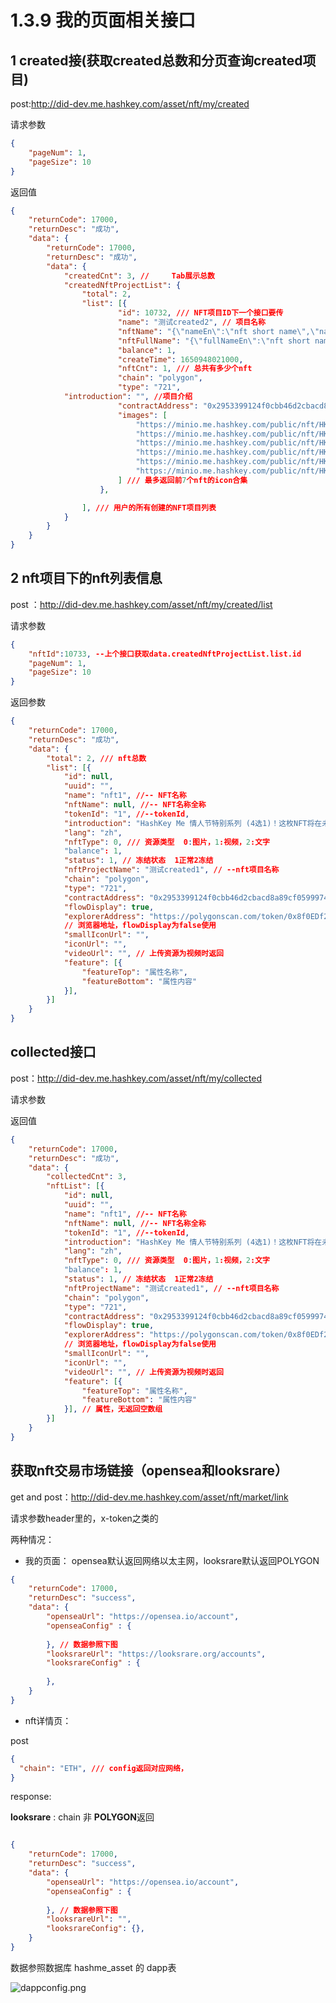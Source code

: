 #  1.3.9 我的页面相关接口



## 1 created接(获取created总数和分页查询created项目)

post:http://did-dev.me.hashkey.com/asset/nft/my/created

请求参数

```json
{
	"pageNum": 1,
	"pageSize": 10
}
```

返回值

```json
{
	"returnCode": 17000,
	"returnDesc": "成功",
	"data": {
		"returnCode": 17000,
		"returnDesc": "成功",
		"data": {
			"createdCnt": 3, // 	Tab展示总数
			"createdNftProjectList": {
				"total": 2,
				"list": [{
						"id": 10732, /// NFT项目ID下一个接口要传 
						"name": "测试created2", // 项目名称
						"nftName": "{\"nameEn\":\"nft short name\",\"nameZh\":\"项目2\"}",
						"nftFullName": "{\"fullNameEn\":\"nft short name\",\"fullNameZh\":\"项目2\"}",
						"balance": 1,
						"createTime": 1650948021000,
						"nftCnt": 1, /// 总共有多少个nft
						"chain": "polygon",
						"type": "721",
            "introduction": "", //项目介绍
						"contractAddress": "0x2953399124f0cbb46d2cbacd8a89cf0599974963",
						"images": [
							"https://minio.me.hashkey.com/public/nft/HKFTW21.jpg",
							"https://minio.me.hashkey.com/public/nft/HKFTW21.jpg",
							"https://minio.me.hashkey.com/public/nft/HKFTW21.jpg",
							"https://minio.me.hashkey.com/public/nft/HKFTW21.jpg",
							"https://minio.me.hashkey.com/public/nft/HKFTW21.jpg",
							"https://minio.me.hashkey.com/public/nft/HKFTW21.jpg"
						] /// 最多返回前7个nft的icon合集
					},

				], /// 用户的所有创建的NFT项目列表
			}
		}
	}
}
```

## 2 nft项目下的nft列表信息

post ：http://did-dev.me.hashkey.com/asset/nft/my/created/list

请求参数

```json
{
    "nftId":10733, --上个接口获取data.createdNftProjectList.list.id
	"pageNum": 1,
	"pageSize": 10
}
```

返回参数

```json
{
	"returnCode": 17000,
	"returnDesc": "成功",
	"data": {
		"total": 2, /// nft总数
		"list": [{
			"id": null,
			"uuid": "",
			"name": "nft1", //-- NFT名称
			"nftName": null, //-- NFT名称全称
			"tokenId": "1", //--tokenId,
			"introduction": "HashKey Me 情人节特别系列 (4选1)！这枚NFT将在未来解锁HashKeyMe专属惊喜", // --介绍
			"lang": "zh",
			"nftType": 0, /// 资源类型  0:图片，1:视频，2:文字
			"balance": 1,
			"status": 1, // 冻结状态  1正常2冻结
			"nftProjectName": "测试created1", // --nft项目名称
			"chain": "polygon",
			"type": "721",
			"contractAddress": "0x2953399124f0cbb46d2cbacd8a89cf0599974963",
			"flowDisplay": true,
			"explorerAddress": "https://polygonscan.com/token/0x8f0EDf2B5ef0F45097860325Cd460EC06a9530B5/?tokenId=4",
			// 浏览器地址，flowDisplay为false使用
			"smallIconUrl": "",
			"iconUrl": "",
			"videoUrl": "", // 上传资源为视频时返回
			"feature": [{
				"featureTop": "属性名称",
				"featureBottom": "属性内容"
			}],
		}]
	}
}
```



##  collected接口

post：http://did-dev.me.hashkey.com/asset/nft/my/collected

请求参数

返回值

```json
{
	"returnCode": 17000,
	"returnDesc": "成功",
	"data": {
		"collectedCnt": 3,
		"nftList": [{
			"id": null,
			"uuid": "",
			"name": "nft1", //-- NFT名称
			"nftName": null, //-- NFT名称全称
			"tokenId": "1", //--tokenId,
			"introduction": "HashKey Me 情人节特别系列 (4选1)！这枚NFT将在未来解锁HashKeyMe专属惊喜", // --介绍
			"lang": "zh",
			"nftType": 0, /// 资源类型  0:图片，1:视频，2:文字
			"balance": 1,
			"status": 1, // 冻结状态  1正常2冻结
			"nftProjectName": "测试created1", // --nft项目名称
			"chain": "polygon",
			"type": "721",
			"contractAddress": "0x2953399124f0cbb46d2cbacd8a89cf0599974963",
			"flowDisplay": true,
			"explorerAddress": "https://polygonscan.com/token/0x8f0EDf2B5ef0F45097860325Cd460EC06a9530B5/?tokenId=4",
			// 浏览器地址，flowDisplay为false使用
			"smallIconUrl": "",
			"iconUrl": "",
			"videoUrl": "", // 上传资源为视频时返回
			"feature": [{
				"featureTop": "属性名称",
				"featureBottom": "属性内容"
			}], // 属性，无返回空数组
		}]
	}
}
```



## 获取nft交易市场链接（opensea和looksrare）

get and post：http://did-dev.me.hashkey.com/asset/nft/market/link

请求参数header里的，x-token之类的

两种情况：

- 我的页面： opensea默认返回网络以太主网，looksrare默认返回POLYGON 

```json
{
    "returnCode": 17000,
    "returnDesc": "success",
    "data": {
        "openseaUrl": "https://opensea.io/account",
        "openseaConfig" : {
          
        }, // 数据参照下图
        "looksrareUrl": "https://looksrare.org/accounts", 
        "looksrareConfig" : {
          
        },
    }
}
```

- nft详情页：

post 

~~~json
{
  "chain": "ETH", /// config返回对应网络，
}
~~~

response:  

**looksrare** : chain 非 **POLYGON**返回

```json

{
    "returnCode": 17000,
    "returnDesc": "success",
    "data": {
        "openseaUrl": "https://opensea.io/account",
        "openseaConfig" : {
          
        }, // 数据参照下图
        "looksrareUrl": "", 
        "looksrareConfig": {},
    }
}
```



数据参照数据库 hashme_asset 的 dapp表

![dappconfig.png](https://p3-juejin.byteimg.com/tos-cn-i-k3u1fbpfcp/6333643f881940a2863aecbe98935dbe~tplv-k3u1fbpfcp-watermark.image?)